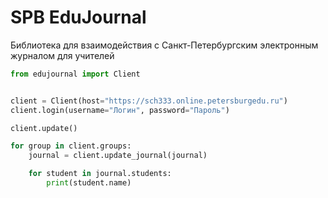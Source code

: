 # SPB EduJournal

Библиотека для взаимодействия с Санкт-Петербургским электронным журналом для учителей

```python
from edujournal import Client


client = Client(host="https://sch333.online.petersburgedu.ru")
client.login(username="Логин", password="Пароль")

client.update()

for group in client.groups:
    journal = client.update_journal(journal)

    for student in journal.students:
        print(student.name)
```